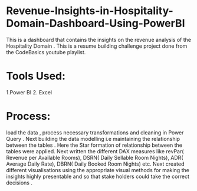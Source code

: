 # Revenue-Insights-in-Hospitality-Domain-Dashboard-Using-PowerBI
This is a dashboard that contains the insights on the revenue analysis of the Hospitality Domain . This is a resume building challenge project done from the  CodeBasics youtube playlist. 
# Tools Used: 
1.Power BI 
2. Excel
# Process: 
load the data , process necessary transformations and cleaning in Power Query .
Next building the data modelling i.e maintaining the relationship between the tables . Here the Star formation of relationship between the tables were applied.
Next written the different DAX measures like revPar( Revenue per Available Rooms), DSRN( Daily Sellable Room Nights), ADR( Average Daily Rate), DBRN( Daily Booked Room Nights) etc.
Next created different visualisations using the appropriate visual methods for making the insights highly presentable and so that stake holders could take the correct decisions .

